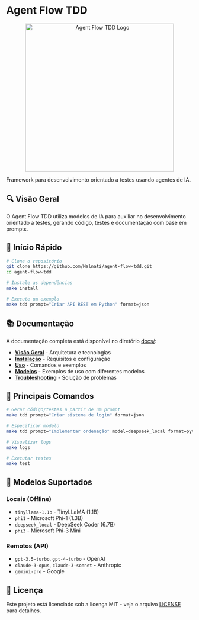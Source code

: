# Agent Flow TDD

<p align="center">
  <img src="assets/logo.png" alt="Agent Flow TDD Logo" width="400">
</p>

Framework para desenvolvimento orientado a testes usando agentes de IA.

## 🔍 Visão Geral

O Agent Flow TDD utiliza modelos de IA para auxiliar no desenvolvimento orientado a testes, gerando código, testes e documentação com base em prompts.

## 🚀 Início Rápido

```bash
# Clone o repositório
git clone https://github.com/Malnati/agent-flow-tdd.git
cd agent-flow-tdd

# Instale as dependências
make install

# Execute um exemplo
make tdd prompt="Criar API REST em Python" format=json
```

## 📚 Documentação

A documentação completa está disponível no diretório [docs/](docs/):

- **[Visão Geral](docs/overview/README.md)** - Arquitetura e tecnologias
- **[Instalação](docs/installation/README.md)** - Requisitos e configuração
- **[Uso](docs/usage/README.md)** - Comandos e exemplos
- **[Modelos](docs/examples/model-examples.md)** - Exemplos de uso com diferentes modelos
- **[Troubleshooting](docs/troubleshooting/README.md)** - Solução de problemas

## 🔧 Principais Comandos

```bash
# Gerar código/testes a partir de um prompt
make tdd prompt="Criar sistema de login" format=json

# Especificar modelo
make tdd prompt="Implementar ordenação" model=deepseek_local format=python

# Visualizar logs
make logs

# Executar testes
make test
```

## 🤖 Modelos Suportados

### Locais (Offline)
- `tinyllama-1.1b` - TinyLLaMA (1.1B)
- `phi1` - Microsoft Phi-1 (1.3B)
- `deepseek_local` - DeepSeek Coder (6.7B)
- `phi3` - Microsoft Phi-3 Mini

### Remotos (API)
- `gpt-3.5-turbo`, `gpt-4-turbo` - OpenAI
- `claude-3-opus`, `claude-3-sonnet` - Anthropic
- `gemini-pro` - Google

## 📝 Licença

Este projeto está licenciado sob a licença MIT - veja o arquivo [LICENSE](LICENSE) para detalhes.